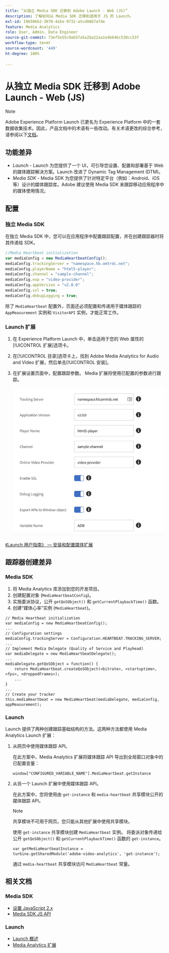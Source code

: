 ```yaml
---
title: “从独立 Media SDK 迁移到 Adobe Launch - Web (JS)”
description: 了解如何从 Media SDK 迁移到适用于 JS 的 Launch。
exl-id: 19b506b2-3070-4a5e-9732-a5cd0867afde
feature: Media Analytics
role: User, Admin, Data Engineer
source-git-commit: 73ef5e55c9ab57a5a2ba22aa1e4b646c530cc53f
workflow-type: tm+mt
source-wordcount: '449'
ht-degree: 100%

---
```


# 从独立 Media SDK 迁移到 Adobe Launch - Web (JS)

>[!NOTE]
>Adobe Experience Platform Launch 已更名为 Experience Platform 中的一套数据收集技术。因此，产品文档中的术语有一些改动。有关术语更改的综合参考，请参阅以下[文档](https://experienceleague.adobe.com/docs/experience-platform/tags/term-updates.html?lang=zh-Hans)。

## 功能差异

* *Launch* - Launch 为您提供了一个 UI，可引导您设置、配置和部署基于 Web 的媒体跟踪解决方案。Launch 改进了 Dynamic Tag Management (DTM)。
* *Media SDK* - Media SDK 为您提供了针对特定平台（例如：Android、iOS 等）设计的媒体跟踪库。Adobe 建议使用 Media SDK 来跟踪移动应用程序中的媒体使用情况。

## 配置

### 独立 Media SDK

在独立 Media SDK 中，您可以在应用程序中配置跟踪配置，并在创建跟踪器时将其传递给 SDK。

```javascript
//Media Heartbeat initialization
var mediaConfig = new MediaHeartbeatConfig();
mediaConfig.trackingServer = "namespace.hb.omtrdc.net";
mediaConfig.playerName = "html5-player";
mediaConfig.channel = "sample-channel";
mediaConfig.ovp = "video-provider";
mediaConfig.appVersion = "v2.0.0"
mediaConfig.ssl = true;
mediaConfig.debugLogging = true;
```

除了 `MediaHeartbeat` 配置外，页面还必须配置和传递用于媒体跟踪的 `AppMeasurement` 实例和 `VisitorAPI` 实例，才能正常工作。

### Launch 扩展

1. 在 Experience Platform Launch 中，单击适用于您的 Web 属性的[!UICONTROL 扩展]选项卡。
1. 在[!UICONTROL 目录]选项卡上，找到 Adobe Media Analytics for Audio and Video 扩展，然后单击[!UICONTROL 安装]。
1. 在扩展设置页面中，配置跟踪参数。
Media 扩展将使用已配置的参数进行跟踪。

   ![](assets/launch_config_js.png)

[《Launch 用户指南》 — 安装和配置媒体扩展](https://experienceleague.adobe.com/docs/experience-platform/tags/extensions/adobe/media-analytics/overview.html#install-and-configure-the-ma-extension)

## 跟踪器创建差异

### Media SDK

1. 将 Media Analytics 库添加到您的开发项目。
1. 创建配置对象 (`MediaHeartbeatConfig`)。
1. 实施委派协议，公开 `getQoSObject()` 和 `getCurrentPlaybackTime()` 函数。
1. 创建“媒体心率”实例 (`MediaHeartbeat`)。

```
// Media Heartbeat initialization
var mediaConfig = new MediaHeartbeatConfig();
...
// Configuration settings
mediaConfig.trackingServer = Configuration.HEARTBEAT.TRACKING_SERVER;
...
// Implement Media Delegate (Quality of Service and Playhead)
var mediaDelegate = new MediaHeartbeatDelegate();
...
mediaDelegate.getQoSObject = function() {
    return MediaHeartbeat.createQoSObject(<bitrate>, <startuptime>, <fps>, <droppedFrames>);
    ...
}
...
// Create your tracker
this.mediaHeartbeat = new MediaHeartbeat(mediaDelegate, mediaConfig, appMeasurement);
```

### Launch

Launch 提供了两种创建跟踪基础结构的方法。这两种方法都使用 Media Analytics Launch 扩展：

1. 从网页中使用媒体跟踪 API。

   在此方案中，Media Analytics 扩展将媒体跟踪 API 导出到全局窗口对象中的已配置变量：

   ```
   window["CONFIGURED_VARIABLE_NAME"].MediaHeartbeat.getInstance
   ```

1. 从另一个 Launch 扩展中使用媒体跟踪 API。

   在此方案中，您将使用由 `get-instance` 和 `media-heartbeat` 共享模块公开的媒体跟踪 API。

   >[!NOTE]
   >
   >共享模块不可用于网页。您只能从其他扩展中使用共享模块。

   使用 `get-instance` 共享模块创建 `MediaHeartbeat` 实例。
将委派对象传递给公开 `getQoSObject()` 和 `getCurrentPlaybackTime()` 函数的 `get-instance`。

   ```
   var getMediaHeartbeatInstance =
   turbine.getSharedModule('adobe-video-analytics', 'get-instance');
   ```

   通过 `media-heartbeat` 共享模块访问 `MediaHeartbeat` 常量。

## 相关文档

### Media SDK

* [设置 JavaScript 2.x](/help/legacy/media-sdk/setup/setup-javascript/set-up-js-2.md)
* [Media SDK JS API](https://adobe-marketing-cloud.github.io/media-sdks/reference/javascript/MediaHeartbeat.html)

### Launch

* [Launch 概述](https://experienceleague.adobe.com/docs/experience-platform/tags/home.html?lang=zh-Hans)
* [Media Analytics 扩展](https://experienceleague.adobe.com/docs/experience-platform/tags/extensions/adobe/media-analytics/overview.html)
